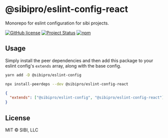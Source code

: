 # @sibipro/eslint-config-react

Monorepo for eslint configuration for sibi projects.

[![GitHub license](https://img.shields.io/badge/license-MIT-blue.svg)](https://raw.githubusercontent.com/w33ble/eslint-config-sibi-web/master/LICENSE)
[![Project Status](https://img.shields.io/badge/status-stable-limegreen.svg)](https://nodejs.org/api/documentation.html#documentation_stability_index)
[![npm](https://img.shields.io/npm/v/@sibipro/eslint-config-react.svg)](https://www.npmjs.com/package/@sibipro/eslint-config-react)

## Usage

Simply install the peer dependencies and then add this package to your eslint config's `extends` array, along with the base config.

```sh
yarn add -D @sibipro/eslint-config

npx install-peerdeps --dev @sibipro/eslint-config-react
```

```json
{
  "extends": ["@sibipro/eslint-config", "@sibipro/eslint-config-react"]
}
```

## License

MIT © SIBI, LLC
